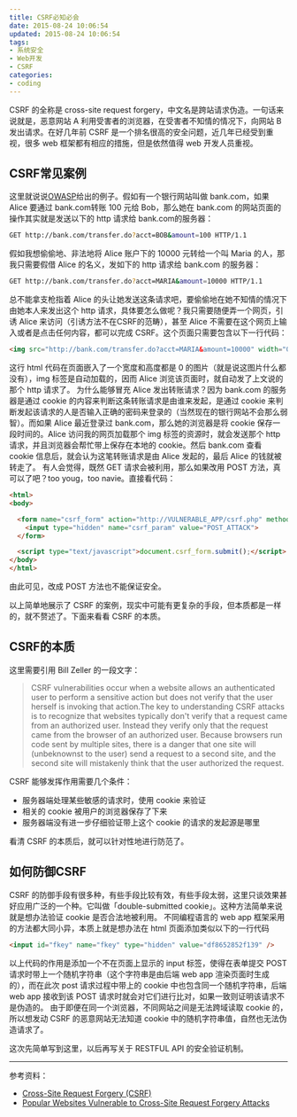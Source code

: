 ```yaml
---
title: CSRF必知必会
date: 2015-08-24 10:06:54
updated: 2015-08-24 10:06:54
tags:
- 系统安全
- Web开发
- CSRF
categories:
- coding
---
```


CSRF 的全称是 cross-site request forgery，中文名是跨站请求伪造。一句话来说就是，恶意网站 A 利用受害者的浏览器，在受害者不知情的情况下，向网站 B 发出请求。在好几年前 CSRF 是一个排名很高的安全问题，近几年已经受到重视，很多 web 框架都有相应的措施，但是依然值得 web 开发人员重视。

<!--more-->

## CSRF常见案例
这里就说说[OWASP](https://www.owasp.org/index.php/Cross-Site_Request_Forgery_(CSRF))给出的例子。假如有一个银行网站叫做 bank.com，如果 Alice 要通过 bank.com转账 100 元给 Bob，那么她在 bank.com 的网站页面的操作其实就是发送以下的 http 请求给 bank.com的服务器：
``` bash
GET http://bank.com/transfer.do?acct=BOB&amount=100 HTTP/1.1
```
假如我想偷偷地、非法地将 Alice 账户下的 10000 元转给一个叫 Maria 的人，那我只需要假借 Alice 的名义，发如下的 http 请求给 bank.com 的服务器：
``` bash
GET http://bank.com/transfer.do?acct=MARIA&amount=10000 HTTP/1.1
```
总不能拿支枪指着 Alice 的头让她发送这条请求吧，要偷偷地在她不知情的情况下由她本人来发出这个 http 请求，具体要怎么做呢？我只需要随便弄一个网页，引诱 Alice 来访问（引诱方法不在CSRF的范畴），甚至 Alice 不需要在这个网页上输入或者是点击任何内容，都可以完成 CSRF。这个页面只需要包含以下一行代码：
``` html
<img src="http://bank.com/transfer.do?acct=MARIA&amount=10000" width="0" height="0" border="0">
```
这行 html 代码在页面嵌入了一个宽度和高度都是 0 的图片（就是说这图片什么都没有），img 标签是自动加载的，因而 Alice 浏览该页面时，就自动发了上文说的那个 http 请求了。
为什么能够冒充 Alice 发出转账请求？因为 bank.com 的服务器是通过 cookie 的内容来判断这条转账请求是由谁来发起，是通过 cookie 来判断发起该请求的人是否输入正确的密码来登录的（当然现在的银行网站不会那么弱智）。而如果 Alice 最近登录过 bank.com，那么她的浏览器是将 cookie 保存一段时间的。Alice 访问我的网页加载那个 img 标签的资源时，就会发送那个 http 请求，并且浏览器会帮忙带上保存在本地的 cookie。然后 bank.com 查看 cookie 信息后，就会认为这笔转账请求是由 Alice 发起的，最后 Alice 的钱就被转走了。
有人会觉得，既然 GET 请求会被利用，那么如果改用 POST 方法，真可以了吧？too youg，too navie。直接看代码：
``` html
<html>
<body>

  <form name="csrf_form" action="http://VULNERABLE_APP/csrf.php" method="POST">
    <input type="hidden" name="csrf_param" value="POST_ATTACK">
  </form>

  <script type="text/javascript">document.csrf_form.submit();</script>
</body>
</html>
```
由此可见，改成 POST 方法也不能保证安全。

以上简单地展示了 CSRF 的案例，现实中可能有更复杂的手段，但本质都是一样的，就不赘述了。下面来看看 CSRF 的本质。

## CSRF的本质
这里需要引用 Bill Zeller 的一段文字：

> CSRF vulnerabilities occur when a website allows an authenticated user to perform a sensitive action but does not verify that the user herself is invoking that action.The key to understanding CSRF attacks is to recognize that websites typically don't verify that a request came from an authorized user. Instead they verify only that the request came from the browser of an authorized user. Because browsers run code sent by multiple sites, there is a danger that one site will (unbeknownst to the user) send a request to a second site, and the second site will mistakenly think that the user authorized the request.

CSRF 能够发挥作用需要几个条件：

- 服务器端处理某些敏感的请求时，使用 cookie 来验证
- 相关的 cookie 被用户的浏览器保存了下来
- 服务器端没有进一步仔细验证带上这个 cookie 的请求的发起源是哪里

看清 CSRF 的本质后，就可以针对性地进行防范了。

## 如何防御CSRF
CSRF 的防御手段有很多种，有些手段比较有效，有些手段太弱，这里只谈效果甚好应用广泛的一个种。它叫做「double-submitted cookie」。这种方法简单来说就是想办法验证 cookie 是否合法地被利用。
不同编程语言的 web app 框架采用的方法都大同小异，本质上就是想办法在 html 页面添加类似以下的一行代码
``` html
<input id="fkey" name="fkey" type="hidden" value="df8652852f139" />
```

以上代码的作用是添加一个不在页面上显示的 input 标签，使得在表单提交 POST 请求时带上一个随机字符串（这个字符串是由后端 web app 渲染页面时生成的），而在此次 post 请求过程中带上的 cookie 中也包含同一个随机字符串，后端 web app 接收到该 POST 请求时就会对它们进行比对，如果一致则证明该请求不是伪造的。
由于即便在同一个浏览器，不同网站之间是无法跨域读取 cookie 的，所以想发动 CSRF 的恶意网站无法知道 cookie 中的随机字符串值，自然也无法伪造请求了。

这次先简单写到这里，以后再写关于 RESTFUL API 的安全验证机制。

-----------
参考资料：

- [Cross-Site Request Forgery (CSRF)](https://www.owasp.org/index.php/Cross-Site_Request_Forgery_(CSRF))
- [Popular Websites Vulnerable to Cross-Site Request Forgery Attacks](https://freedom-to-tinker.com/blog/wzeller/popular-websites-vulnerable-cross-site-request-forgery-attacks/)
